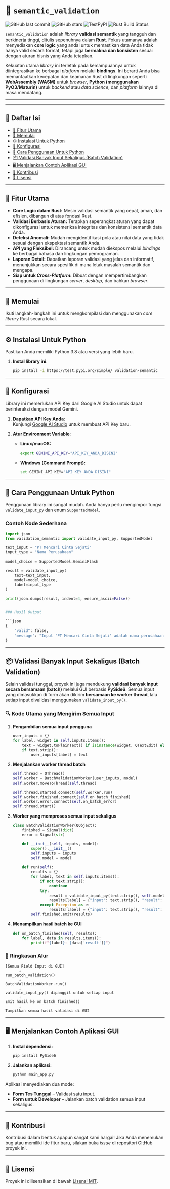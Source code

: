 
# 🤖 `semantic_validation`

![GitHub last commit](https://img.shields.io/github/last-commit/herros27/validation_semantic)
![GitHub stars](https://img.shields.io/github/stars/herros27/validation_semantic?style=social)
![TestPyPI](https://img.shields.io/badge/TestPyPI-validation--semantic-blue?logo=pypi)
![Rust Build Status](https://github.com/herros27/validation_semantic/actions/workflows/release.yml/badge.svg)

`semantic_validation` adalah *library* **validasi semantik** yang tangguh dan berkinerja tinggi, ditulis sepenuhnya dalam **Rust**. Fokus utamanya adalah menyediakan **core logic** yang andal untuk memastikan data Anda tidak hanya valid secara format, tetapi juga **bermakna dan konsisten** sesuai dengan aturan bisnis yang Anda tetapkan.

Kekuatan utama *library* ini terletak pada kemampuannya untuk diintegrasikan ke berbagai *platform* melalui **bindings**. Ini berarti Anda bisa memanfaatkan kecepatan dan keamanan Rust di lingkungan seperti **WebAssembly (WASM)** untuk *browser*, **Python (menggunakan PyO3/Maturin)** untuk *backend* atau *data science*, dan *platform* lainnya di masa mendatang.

---

---

## 📑 Daftar Isi

* [🌟 Fitur Utama](#-fitur-utama)
* [🚀 Memulai](#-memulai)
* [⚙️ Instalasi Untuk Python](#️-instalasi-untuk-python)
* [🔑 Konfigurasi](#-konfigurasi)
* [🚀 Cara Penggunaan Untuk Python](#-cara-penggunaan-untuk-python)
* [📦 Validasi Banyak Input Sekaligus (Batch Validation)](#-validasi-banyak-input-sekaligus-batch-validation)
* [🖥️ Menjalankan Contoh Aplikasi GUI](#️-menjalankan-contoh-aplikasi-gui)
* [🤝 Kontribusi](#-kontribusi)
* [📄 Lisensi](#-lisensi)

---

## 🌟 Fitur Utama

* **Core Logic dalam Rust:** Mesin validasi semantik yang cepat, aman, dan efisien, dibangun di atas fondasi Rust.
* **Validasi Berbasis Aturan:** Terapkan seperangkat aturan yang dapat dikonfigurasi untuk memeriksa integritas dan konsistensi semantik data Anda.
* **Deteksi Anomali:** Mudah mengidentifikasi pola atau nilai data yang tidak sesuai dengan ekspektasi semantik Anda.
* **API yang Fleksibel:** Dirancang untuk mudah diekspos melalui *bindings* ke berbagai bahasa dan lingkungan pemrograman.
* **Laporan Detail:** Dapatkan laporan validasi yang jelas dan informatif, menunjukkan secara spesifik di mana letak masalah semantik dan mengapa.
* **Siap untuk *Cross-Platform*:** Dibuat dengan mempertimbangkan penggunaan di lingkungan *server*, *desktop*, dan bahkan *browser*.

---

## 🚀 Memulai

Ikuti langkah-langkah ini untuk mengkompilasi dan menggunakan *core library* Rust secara lokal.

---

## ⚙️ Instalasi Untuk Python

Pastikan Anda memiliki Python 3.8 atau versi yang lebih baru.

1.  **Instal library ini**:
    ```bash
    pip install -i https://test.pypi.org/simple/ validation-semantic
    ```

---

## 🔑 Konfigurasi

Library ini memerlukan API Key dari Google AI Studio untuk dapat berinteraksi dengan model Gemini.

1.  **Dapatkan API Key Anda**:  
    Kunjungi [Google AI Studio](https://aistudio.google.com/app/apikey) untuk membuat API Key baru.

2.  **Atur Environment Variable**:

    - **Linux/macOS:**
        ```bash
        export GEMINI_API_KEY="API_KEY_ANDA_DISINI"
        ```

    - **Windows (Command Prompt):**
        ```bash
        set GEMINI_API_KEY="API_KEY_ANDA_DISINI"
        ```

---

## 🚀 Cara Penggunaan Untuk Python

Penggunaan library ini sangat mudah. Anda hanya perlu mengimpor fungsi `validate_input_py` dan enum `SupportedModel`.

### Contoh Kode Sederhana

```python
import json
from validation_semantic import validate_input_py, SupportedModel

text_input = "PT Mencari Cinta Sejati"
input_type = "Nama Perusahaan"

model_choice = SupportedModel.GeminiFlash

result = validate_input_py(
    text=text_input,
    model=model_choice,
    label=input_type
)

print(json.dumps(result, indent=4, ensure_ascii=False))


### Hasil Output

```json
{
    "valid": false,
    "message": "Input 'PT Mencari Cinta Sejati' adalah nama perusahaan yang tidak valid dan umum di Indonesia."
}
```

---

## 📦 Validasi Banyak Input Sekaligus (Batch Validation)

Selain validasi tunggal, proyek ini juga mendukung **validasi banyak input secara bersamaan (batch)** melalui GUI berbasis **PySide6**.
Semua input yang dimasukkan di form akan dikirim **bersamaan ke worker thread**, lalu setiap input divalidasi menggunakan `validate_input_py()`.

### 🔍 Kode Utama yang Mengirim Semua Input

1. **Pengambilan semua input pengguna**

   ```python
   user_inputs = {}
   for label, widget in self.inputs.items():
       text = widget.toPlainText() if isinstance(widget, QTextEdit) else widget.text()
       if text.strip():
           user_inputs[label] = text
   ```

2. **Menjalankan worker thread batch**

   ```python
   self.thread = QThread()
   self.worker = BatchValidationWorker(user_inputs, model)
   self.worker.moveToThread(self.thread)

   self.thread.started.connect(self.worker.run)
   self.worker.finished.connect(self.on_batch_finished)
   self.worker.error.connect(self.on_batch_error)
   self.thread.start()
   ```

3. **Worker yang memproses semua input sekaligus**

   ```python
   class BatchValidationWorker(QObject):
       finished = Signal(dict)
       error = Signal(str)

       def __init__(self, inputs, model):
           super().__init__()
           self.inputs = inputs
           self.model = model

       def run(self):
           results = {}
           for label, text in self.inputs.items():
               if not text.strip():
                   continue
               try:
                   result = validate_input_py(text.strip(), self.model, label)
                   results[label] = {"input": text.strip(), "result": result, "error": None}
               except Exception as e:
                   results[label] = {"input": text.strip(), "result": None, "error": str(e)}
           self.finished.emit(results)
   ```

4. **Menampilkan hasil batch ke GUI**

   ```python
   def on_batch_finished(self, results):
       for label, data in results.items():
           print(f"{label}: {data['result']}")
   ```

### 🧠 Ringkasan Alur

```
[Semua Field Input di GUI]
      ↓
run_batch_validation()
      ↓
BatchValidationWorker.run()
      ↓
validate_input_py() dipanggil untuk setiap input
      ↓
Emit hasil ke on_batch_finished()
      ↓
Tampilkan semua hasil validasi di GUI
```

---

## 🖥️ Menjalankan Contoh Aplikasi GUI

1. **Instal dependensi:**

   ```bash
   pip install PySide6
   ```

2. **Jalankan aplikasi:**

   ```bash
   python main_app.py
   ```

Aplikasi menyediakan dua mode:

* **Form Tes Tunggal** – Validasi satu input.
* **Form untuk Developer** – Jalankan batch validation semua input sekaligus.

---

## 🤝 Kontribusi

Kontribusi dalam bentuk apapun sangat kami hargai!
Jika Anda menemukan bug atau memiliki ide fitur baru, silakan buka *issue* di repositori GitHub proyek ini.

---

## 📄 Lisensi

Proyek ini dilisensikan di bawah [Lisensi MIT](https://opensource.org/licenses/MIT).

